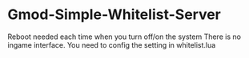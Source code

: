 # Gmod-Simple-Whitelist-Server
Reboot needed each time when you turn off/on the system
There is no ingame interface. You need to config the setting in whitelist.lua
